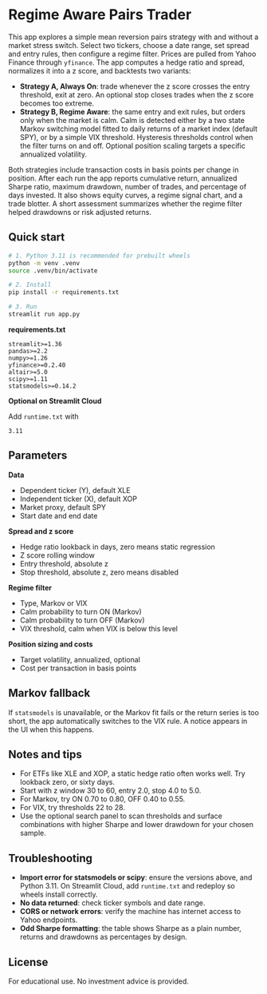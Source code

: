 # Regime Aware Pairs Trader

This app explores a simple mean reversion pairs strategy with and without a market stress switch. Select two tickers, choose a date range, set spread and entry rules, then configure a regime filter. Prices are pulled from Yahoo Finance through `yfinance`. The app computes a hedge ratio and spread, normalizes it into a z score, and backtests two variants:

* **Strategy A, Always On**: trade whenever the z score crosses the entry threshold, exit at zero. An optional stop closes trades when the z score becomes too extreme.
* **Strategy B, Regime Aware**: the same entry and exit rules, but orders only when the market is calm. Calm is detected either by a two state Markov switching model fitted to daily returns of a market index (default SPY), or by a simple VIX threshold. Hysteresis thresholds control when the filter turns on and off. Optional position scaling targets a specific annualized volatility.

Both strategies include transaction costs in basis points per change in position. After each run the app reports cumulative return, annualized Sharpe ratio, maximum drawdown, number of trades, and percentage of days invested. It also shows equity curves, a regime signal chart, and a trade blotter. A short assessment summarizes whether the regime filter helped drawdowns or risk adjusted returns.

## Quick start

```bash
# 1. Python 3.11 is recommended for prebuilt wheels
python -m venv .venv
source .venv/bin/activate

# 2. Install
pip install -r requirements.txt

# 3. Run
streamlit run app.py
```

**requirements.txt**

```
streamlit>=1.36
pandas>=2.2
numpy>=1.26
yfinance>=0.2.40
altair>=5.0
scipy>=1.11
statsmodels>=0.14.2
```

**Optional on Streamlit Cloud**

Add `runtime.txt` with

```
3.11
```

## Parameters

**Data**

* Dependent ticker (Y), default XLE
* Independent ticker (X), default XOP
* Market proxy, default SPY
* Start date and end date

**Spread and z score**

* Hedge ratio lookback in days, zero means static regression
* Z score rolling window
* Entry threshold, absolute z
* Stop threshold, absolute z, zero means disabled

**Regime filter**

* Type, Markov or VIX
* Calm probability to turn ON (Markov)
* Calm probability to turn OFF (Markov)
* VIX threshold, calm when VIX is below this level

**Position sizing and costs**

* Target volatility, annualized, optional
* Cost per transaction in basis points

## Markov fallback

If `statsmodels` is unavailable, or the Markov fit fails or the return series is too short, the app automatically switches to the VIX rule. A notice appears in the UI when this happens.

## Notes and tips

* For ETFs like XLE and XOP, a static hedge ratio often works well. Try lookback zero, or sixty days.
* Start with z window 30 to 60, entry 2.0, stop 4.0 to 5.0.
* For Markov, try ON 0.70 to 0.80, OFF 0.40 to 0.55.
* For VIX, try thresholds 22 to 28.
* Use the optional search panel to scan thresholds and surface combinations with higher Sharpe and lower drawdown for your chosen sample.

## Troubleshooting

* **Import error for statsmodels or scipy**: ensure the versions above, and Python 3.11. On Streamlit Cloud, add `runtime.txt` and redeploy so wheels install correctly.
* **No data returned**: check ticker symbols and date range.
* **CORS or network errors**: verify the machine has internet access to Yahoo endpoints.
* **Odd Sharpe formatting**: the table shows Sharpe as a plain number, returns and drawdowns as percentages by design.

## License

For educational use. No investment advice is provided.

